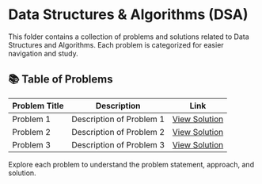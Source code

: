 # Data Structures & Algorithms (DSA)

This folder contains a collection of problems and solutions related to Data Structures and Algorithms. Each problem is categorized for easier navigation and study.

## 📚 Table of Problems

| Problem Title       | Description                      | Link                                |
|---------------------|----------------------------------|-------------------------------------|
| Problem 1           | Description of Problem 1          | [View Solution](./Problems/Problem1.md) |
| Problem 2           | Description of Problem 2          | [View Solution](./Problems/Problem2.md) |
| Problem 3           | Description of Problem 3          | [View Solution](./Problems/Problem3.md) |

Explore each problem to understand the problem statement, approach, and solution.
